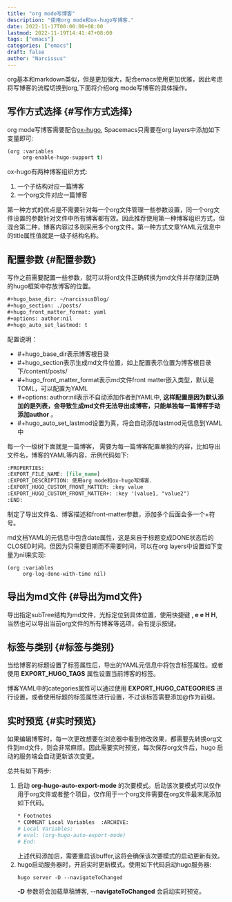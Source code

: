 ```yaml
---
title: "org mode写博客"
description: "使用org mode和ox-hugo写博客."
date: 2022-11-17T00:00:00+08:00
lastmod: 2022-11-19T14:41:47+08:00
tags: ["emacs"]
categories: ["emacs"]
draft: false
author: "Narcissus"
---
```


org基本和markdown类似，但是更加强大，配合emacs使用更加优雅，因此考虑将写博客的流程切换到org,下面将介绍org mode写博客的具体操作。


## 写作方式选择 {#写作方式选择}

org mode写博客需要配合[ox-hugo](https://ox-hugo.scripter.co), Spacemacs只需要在org layers中添加如下变量即可:

```lisp
(org :variables
     org-enable-hugo-support t)
```

ox-hugo有两种博客组织方式:

1.  一个子结构对应一篇博客
2.  一个org文件对应一篇博客

第一种方式的优点是不需要针对每一个org文件管理一些参数设置，同一个org文件设置的参数针对文件中所有博客都有效。因此推荐使用第一种博客组织方式，但混合第二种，博客内容过多则采用多个org文件。第一种方式文章YAML元信息中的title属性值就是一级子结构名称。


## 配置参数 {#配置参数}

写作之前需要配置一些参数，就可以将ord文件正确转换为md文件并存储到正确的hugo框架中存放博客的位置。

```org
#+hugo_base_dir: ~/narcissusBlog/
#+hugo_section: ./posts/
#+hugo_front_matter_format: yaml
#+options: author:nil
#+hugo_auto_set_lastmod: t
```

配置说明：

-   \#+hugo_base_dir表示博客根目录
-   \#+hugo_section表示生成md文件位置，如上配置表示位置为博客根目录下/content/posts/
-   \#+hugo_front_matter_format表示md文件front matter嵌入类型，默认是TOML，可以配置为YAML
-   \#+options: author:nil表示不自动添加作者到YAML中, **这样配置是因为默认添加的是列表，会导致生成md文件无法导出成博客，只能单独每一篇博客手动添加author** 。
-   \#+hugo_auto_set_lastmod设置为真，将会自动添加lastmod元信息到YAML中

每一个一级树下面就是一篇博客， 需要为每一篇博客配置单独的内容，比如导出文件名，博客的YAML等内容，示例代码如下:

```org
:PROPERTIES:
:EXPORT_FILE_NAME: [file_name]
:EXPORT_DESCRIPTION: 使用org mode和ox-hugo写博客.
:EXPORT_HUGO_CUSTOM_FRONT_MATTER: :key value
:EXPORT_HUGO_CUSTOM_FRONT_MATTER+: :key '(value1, "value2")
:END:
```

制定了导出文件名、博客描述和front-matter参数，添加多个后面会多一个+符号。

md文档YAML的元信息中包含date属性，这是来自于标题变成DONE状态后的CLOSED时间。但因为只需要日期而不需要时间，可以在org layers中设置如下变量为nil来实现:

```emacs-lisp
(org :variables
     org-log-done-with-time nil)
```


## 导出为md文件 {#导出为md文件}

导出指定subTree结构为md文件，光标定位到具体位置，使用快捷键 **, e e H H**, 当然也可以导出当前org文件的所有博客等选项，会有提示按键。


## 标签与类别 {#标签与类别}

当给博客的标题设置了标签属性后，导出的YAML元信息中将包含标签属性。或者使用 **EXPORT_HUGO_TAGS** 属性设置当前博客的标签。

博客YAML中的categories属性可以通过使用 **EXPORT_HUGO_CATEGORIES** 进行设置，或者使用标题的标签属性进行设置，不过该标签需要添加@作为前缀。


## 实时预览 {#实时预览}

如果编辑博客时，每一次更改想要在浏览器中看到修改效果，都需要先转换org文件到md文件，则会非常麻烦。因此需要实时预览，每次保存org文件后，hugo
启动的服务端会自动更新该次变更。

总共有如下两步:

1.  启动 **org-hugo-auto-export-mode** 的次要模式。启动该次要模式可以仅作用于org文件或者整个项目，仅作用于一个org文件需要在org文件最末尾添加如下代码。
    ```org
    ​* Footnotes
    ​* COMMENT Local Variables  :ARCHIVE:
    # Local Variables:
    # eval: (org-hugo-auto-export-mode)
    # End:
    ```
    上述代码添加后，需要重启该buffer,这将会确保该次要模式的启动更新有效。
2.  hugo启动服务器时，开启实时更新模式。使用如下代码启动hugo服务器:
    ```shell
    hugo server -D --navigateToChanged
    ```
    **-D** 参数将会加载草稿博客, **--navigateToChanged** 会启动实时预览。
